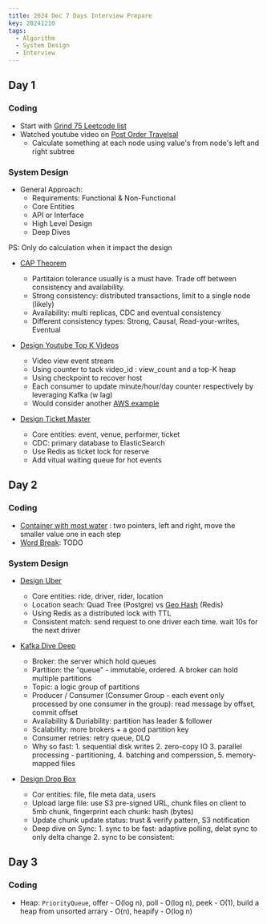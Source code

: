 ```yaml
---
title: 2024 Dec 7 Days Interview Prepare
key: 20241210
tags:
  - Algorithm
  - System Design
  - Interview
---
```


<!--more-->

## Day 1

### Coding 

- Start with [Grind 75 Leetcode list](https://leetcode.com/problem-list/a1hjvbfd/)
- Watched youtube video on [Post Order Travelsal](https://youtu.be/suPO02S0cR8?si=81_xEedsNkK5tyXk)
  - Calculate something at each node using value's from node's left and right subtree
 
### System Design

- General Approach:
  - Requirements: Functional & Non-Functional
  - Core Entities
  - API or Interface
  - High Level Design
  - Deep Dives

PS: Only do calculation when it impact the design

- [CAP Theorem](https://youtu.be/VdrEq0cODu4?si=ngYfgrGBFrYYpjWk)
  - Partitaion tolerance usually is a must have. Trade off between consistency and availability.
  - Strong consistency: distributed transactions, limit to a single node (likely)
  - Availability: multi replicas, CDC and eventual consistency
  - Different consistency types: Strong, Causal, Read-your-writes, Eventual
 
- [Design Youtube Top K Videos](https://youtu.be/1lfktgZ9Eeo?si=LBUZDOu7Xvrp0SD9)
  -  Video view event stream
  -  Using counter to tack video_id : view_count and a top-K heap
  -  Using checkpoint to recover host
  -  Each consumer to update minute/hour/day counter respectively by leveraging Kafka (w lag)
  -  Would consider another [AWS example](https://github.com/aws-samples/iceberg-streaming-examples)

- [Design Ticket Master](https://youtu.be/fhdPyoO6aXI?si=ftZqffQWXMAEa8Ie)
  - Core entities: event, venue, performer, ticket
  - CDC: primary database to ElasticSearch
  - Use Redis as ticket lock for reserve
  - Add vitual waiting queue for hot events

## Day 2

### Coding

- [Container with most water](https://leetcode.com/problems/container-with-most-water) : two pointers, left and right, move the smaller value one in each step
- [Word Break](https://leetcode.com/problems/word-break): TODO

### System Design

- [Design Uber](https://youtu.be/lsKU38RKQSo?si=tPBkSGJpKNzD6jno)
  - Core entities: ride, driver, rider, location
  - Location seach: Quad Tree (Postgre) vs [Geo Hash](https://redis.io/docs/latest/commands/geohash/) (Redis) 
  - Using Redis as a distributed lock with TTL
  - Consistent match: send request to one driver each time. wait 10s for the next driver
 
- [Kafka Dive Deep](https://youtu.be/DU8o-OTeoCc?si=Xo4Zg36gGXtH8g4G)
  - Broker: the server which hold queues
  - Partition: the "queue" - immutable, ordered. A broker can hold multiple partitions
  - Topic: a logic group of partitions
  - Producer / Consumer (Consumer Group - each event only processed by one consumer in the group): read message by offset, commit offset
  - Availability & Duriability: partition has leader & follower
  - Scalability: more brokers + a good partition key
  - Consumer retries: retry queue, DLQ
  - Why so fast: 1. sequential disk writes 2. zero-copy IO 3. parallel processing - partitioning, 4. batching and comperssion, 5. memory-mapped files

- [Design Drop Box](https://youtu.be/_UZ1ngy-kOI?si=Cz5iknEuFfwtHBq)
  - Cor entities: file, file meta data, users
  - Upload large file: use S3 pre-signed URL, chunk files on client to 5mb chunk, fingerprint each chunk: hash (bytes)
  - Update chunk update status: trust & verify pattern, S3 notification
  - Deep dive on Sync: 1. sync to be fast: adaptive polling, delat sync to only delta change 2. sync to be consistent:

## Day 3

### Coding

- Heap: `PriorityQueue`, offer - O(log n), poll - O(log n), peek - O(1), build a heap from unsorted arrary - O(n), heapify - O(log n)


